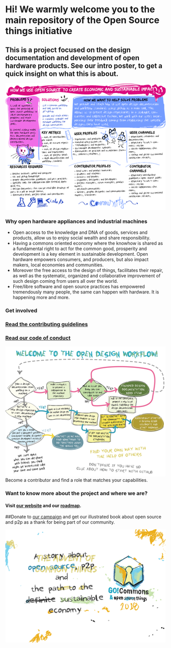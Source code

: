 # Hi! We warmly welcome you to the main repository of the Open Source things initiative
## This is a project focused on the design documentation and development of open hardware products. See our intro poster, to get a quick insight on what this is about.
![](assets/images/OpenCanvas-01.jpg)

### Why open hardware appliances and industrial machines
* Open access to the knowledge and DNA of goods, services and products, allow us to enjoy social wealth and share responsibility.
* Having a commons oriented economy where the knowhow is shared as a fundamental right to act for the common good, prosperity and development is a key element in sustainable development. Open hardware empowers consumers, and producers, but also impact makers, local economies and communities.
* Moreover the free access to the design of things, facilitates their repair, as well as the systematic, organized and collaborative improvement of such design coming from users all over the world.
* Free/libre software and open source practices has empowered tremendously many people, the same can happen with hardware. It is happening more and more.
### Get involved
### [Read the contributing guidelines](https://github.com/goscommons/goscommons.github.io/blob/master/CONTRIBUTING.md)
### [Read our code of conduct](https://github.com/goscommons/goscommons.github.io/blob/master/CODE_OF_CONDUCT.md)
![The open design workflow](assets/images/workflow-imp.png)Become a contributor and find a role that matches your capabilities.

### Want to know more about the project and where we are?
#### Visit [our website](https://goscommons.github.io) and our  [roadmap](https://github.com/goscommons/goscommons.github.io/projects/1).

##Donate to [our campaign](https://www.youcaring.com/gocommons-1085010) and get our illustrated book about open source and p2p as a thank for being part of our community.

![](_assets/images/Card_Title.png)
